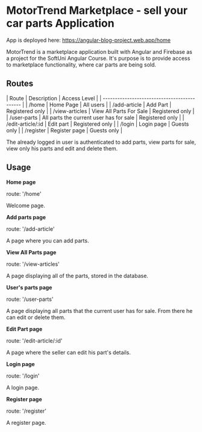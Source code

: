 # MotorTrend Marketplace - sell your car parts Application

App is deployed here: https://angular-blog-project.web.app/home

MotorTrend is a marketplace application built with Angular and Firebase as a project for the SoftUni Angular Course. It's purpose is to provide access to marketplace functionality, where car parts are being sold.


## Routes
| Route  | Description | Access Level |
| -------------------------------------------- |
| /home  | Home Page  | All users |
| /add-article  | Add Part  | Registered only |
| /view-articles  | View All Parts For Sale  | Registered only |
| /user-parts | All parts the current user has for sale  | Registered only |
| /edit-article/:id  | Edit part  | Registered only |
| /login  | Login page  | Guests only |
| /register  | Register page  | Guests only |

The already logged in user is authenticated to add parts, view parts for sale, view only his parts and edit and delete them.


## Usage

**Home page**

route: '/home'

Welcome page.

**Add parts page**

route: '/add-article'

A page where you can add parts.

**View All Parts page**

route: '/view-articles'

A page displaying all of the parts, stored in the database.

**User's parts page**

route: '/user-parts'

A page displaying all parts that the current user has for sale. From there he can edit or delete them.

**Edit Part page**

route: '/edit-article/:id'

A page where the seller can edit his part's details.

**Login page**

route: '/login'

A login page.

**Register page**

route: '/register'

A register page.